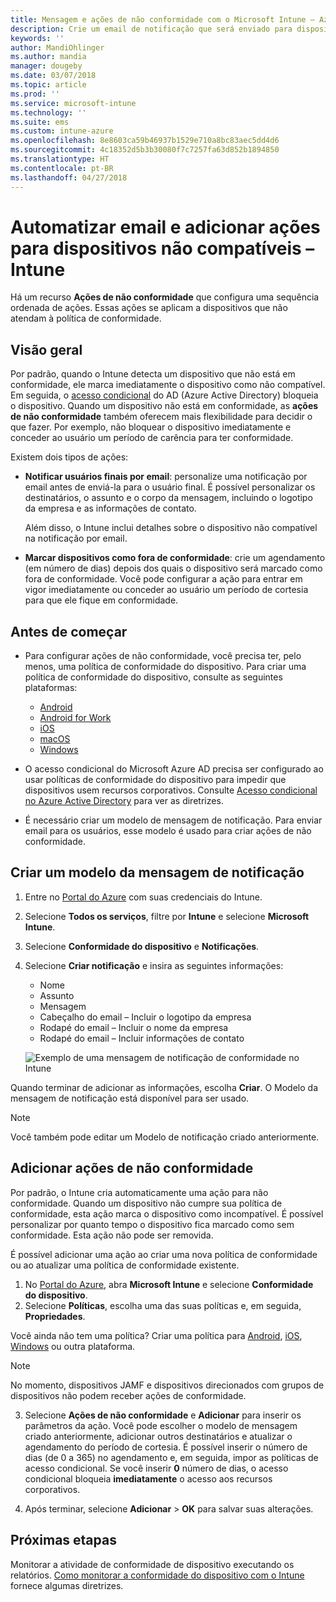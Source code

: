 ```yaml
---
title: Mensagem e ações de não conformidade com o Microsoft Intune – Azure | Microsoft Docs
description: Crie um email de notificação que será enviado para dispositivos sem conformidade. Adicione ações depois que um dispositivo é marcado como sem conformidade, como adicionar um período de carência para ficar em conformidade ou criar um agendamento para bloquear o acesso até que o dispositivo esteja em conformidade. Faça isso usando o Microsoft Intune no Azure.
keywords: ''
author: MandiOhlinger
ms.author: mandia
manager: dougeby
ms.date: 03/07/2018
ms.topic: article
ms.prod: ''
ms.service: microsoft-intune
ms.technology: ''
ms.suite: ems
ms.custom: intune-azure
ms.openlocfilehash: 8e8603ca59b46937b1529e710a8bc83aec5dd4d6
ms.sourcegitcommit: 4c18352d5b3b30080f7c7257fa63d852b1894850
ms.translationtype: HT
ms.contentlocale: pt-BR
ms.lasthandoff: 04/27/2018
---
```

# <a name="automate-email-and-add-actions-for-noncompliant-devices---intune"></a>Automatizar email e adicionar ações para dispositivos não compatíveis – Intune

Há um recurso **Ações de não conformidade** que configura uma sequência ordenada de ações. Essas ações se aplicam a dispositivos que não atendam à política de conformidade. 

## <a name="overview"></a>Visão geral
Por padrão, quando o Intune detecta um dispositivo que não está em conformidade, ele marca imediatamente o dispositivo como não compatível. Em seguida, o [acesso condicional](https://docs.microsoft.com/azure/active-directory/active-directory-conditional-access-azure-portal) do AD (Azure Active Directory) bloqueia o dispositivo. Quando um dispositivo não está em conformidade, as **ações de não conformidade** também oferecem mais flexibilidade para decidir o que fazer. Por exemplo, não bloquear o dispositivo imediatamente e conceder ao usuário um período de carência para ter conformidade.

Existem dois tipos de ações:

- **Notificar usuários finais por email**: personalize uma notificação por email antes de enviá-la para o usuário final. É possível personalizar os destinatários, o assunto e o corpo da mensagem, incluindo o logotipo da empresa e as informações de contato.

    Além disso, o Intune inclui detalhes sobre o dispositivo não compatível na notificação por email.

- **Marcar dispositivos como fora de conformidade**: crie um agendamento (em número de dias) depois dos quais o dispositivo será marcado como fora de conformidade. Você pode configurar a ação para entrar em vigor imediatamente ou conceder ao usuário um período de cortesia para que ele fique em conformidade.

## <a name="before-you-begin"></a>Antes de começar

- Para configurar ações de não conformidade, você precisa ter, pelo menos, uma política de conformidade do dispositivo. Para criar uma política de conformidade do dispositivo, consulte as seguintes plataformas:

  - [Android](compliance-policy-create-android.md)
  - [Android for Work](compliance-policy-create-android-for-work.md)
  - [iOS](compliance-policy-create-ios.md)
  - [macOS](compliance-policy-create-mac-os.md)
  - [Windows](compliance-policy-create-windows.md)

- O acesso condicional do Microsoft Azure AD precisa ser configurado ao usar políticas de conformidade do dispositivo para impedir que dispositivos usem recursos corporativos. Consulte [Acesso condicional no Azure Active Directory](https://docs.microsoft.com/azure/active-directory/active-directory-conditional-access-azure-portal) para ver as diretrizes.

- É necessário criar um modelo de mensagem de notificação. Para enviar email para os usuários, esse modelo é usado para criar ações de não conformidade.

## <a name="create-a-notification-message-template"></a>Criar um modelo da mensagem de notificação

1. Entre no [Portal do Azure](https://portal.azure.com) com suas credenciais do Intune. 
2. Selecione **Todos os serviços**, filtre por **Intune** e selecione **Microsoft Intune**.
3. Selecione **Conformidade do dispositivo** e **Notificações**. 
4. Selecione **Criar notificação** e insira as seguintes informações:

   - Nome
   - Assunto
   - Mensagem
   - Cabeçalho do email – Incluir o logotipo da empresa
   - Rodapé do email – Incluir o nome da empresa
   - Rodapé do email – Incluir informações de contato

   ![Exemplo de uma mensagem de notificação de conformidade no Intune](./media/actionsfornoncompliance-1.PNG)

Quando terminar de adicionar as informações, escolha **Criar**. O Modelo da mensagem de notificação está disponível para ser usado.

> [!NOTE]
> Você também pode editar um Modelo de notificação criado anteriormente.

## <a name="add-actions-for-noncompliance"></a>Adicionar ações de não conformidade

Por padrão, o Intune cria automaticamente uma ação para não conformidade. Quando um dispositivo não cumpre sua política de conformidade, esta ação marca o dispositivo como incompatível. É possível personalizar por quanto tempo o dispositivo fica marcado como sem conformidade. Esta ação não pode ser removida.

É possível adicionar uma ação ao criar uma nova política de conformidade ou ao atualizar uma política de conformidade existente. 

1. No [Portal do Azure](https://portal.azure.com), abra **Microsoft Intune** e selecione **Conformidade do dispositivo**.
2. Selecione **Políticas**, escolha uma das suas políticas e, em seguida, **Propriedades**. 

  Você ainda não tem uma política? Criar uma política para [Android](compliance-policy-create-android.md), [iOS](compliance-policy-create-ios.md), [Windows](compliance-policy-create-windows.md) ou outra plataforma.
  
  > [!NOTE]
  > No momento, dispositivos JAMF e dispositivos direcionados com grupos de dispositivos não podem receber ações de conformidade.

3. Selecione **Ações de não conformidade** e **Adicionar** para inserir os parâmetros da ação. Você pode escolher o modelo de mensagem criado anteriormente, adicionar outros destinatários e atualizar o agendamento do período de cortesia. É possível inserir o número de dias (de 0 a 365) no agendamento e, em seguida, impor as políticas de acesso condicional. Se você inserir **0** número de dias, o acesso condicional bloqueia **imediatamente** o acesso aos recursos corporativos.

4. Após terminar, selecione **Adicionar** > **OK** para salvar suas alterações.

## <a name="next-steps"></a>Próximas etapas
Monitorar a atividade de conformidade de dispositivo executando os relatórios. [Como monitorar a conformidade do dispositivo com o Intune](device-compliance-monitor.md) fornece algumas diretrizes.
